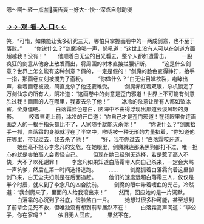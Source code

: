 嗯～啊～轻一点🈲🔞廣告爽⋯好大⋯快⋯深点自慰动漫


### <a href="https://7t9e.com">→→-观-看-入-口←←</a>


笑，“可惜，如果能让我多研究三天，哪怕只掌握画卷中的一两成剑意，也不至于落败。”
　　“你说什么？”剑魔冷喝一声，怒吼道：“这世上没有人可以在剑道方面超越我！没有！”
　　他顺着白无尘的目光看去，整个人都如遭雷击。
　　一股疯狂的剑意从他身上散发而出，将周围的树木直接拦腰斩断。
　　“这是什么剑意？世界上怎么能有这种剑意？假的，一定是假的！”剑魔的脸色变得狰狞，抬手一指，那画卷立刻被搅为了齑粉。
　　“你做什么？”白无尘目眦欲裂，咆哮出声，看着画卷被毁，简直比杀了他还要难受。
　　剑魔赤红着双眼，杀机锁定了万剑仙宗的所有人，阴冷道：“这画卷中的剑意是歪门邪道！世界上不可能有剑意胜过我！画画的人在哪里，我要去杀了他！”
　　冰冷的杀意让所有人都如坠冰窖，全身僵硬。
　　白落霜脸色苍白，脑海中不由得浮现出那道云淡风轻的身影。
　　咬着唇走上前，冰冷的开口道：“你自己才是歪门邪道！在我眼里你连画画之人的一根手指头都比不了，人家随手就能灭杀你！”
　　“你说什么？”剑魔抬手一抓，白落霜的身躯就浮在了半空中，喉咙被一种无形的力量掐着，“你知道他在哪里，带我过去，我去杀了他！”
　　“好，我带你过去！”白落霜咬牙道。
　　她丝毫不担心李念凡的安危，在她眼里，剑魔就连那条黑狗都打不过，唯一担心的就是害怕高人会责怪自己。
　　但现在她已经别无选择，若是惹了高人不快，大不了以死谢罪！
　　李念凡如果知道白落霜带人向自己杀来，一定会大骂一声坑爹，然后在第一时间选择逃跑。
　　……
　　剑魔抓着白落霜向着这里御剑飞来，白无尘夫妇则是在后面追赶。
　　他们的速度远超白落霜三人，仅仅是半个时辰，就来到了李念凡的四合院前。
　　剑魔的眼中带着嗜血的光芒，冷然道：“我剑魔来了，里面的人给我滚出来！”
　　然而，回应她的是一片沉默。
　　白落霜的心沉到了谷底，俏脸煞白一片。
　　她想过很多种可能，甚至想到了前辈会见死不救，但唯独没有想到前辈居然不在！
　　白落霜高声问道：“李公子，你在家吗？”
　　依旧无人回应。
　　果然不在。
